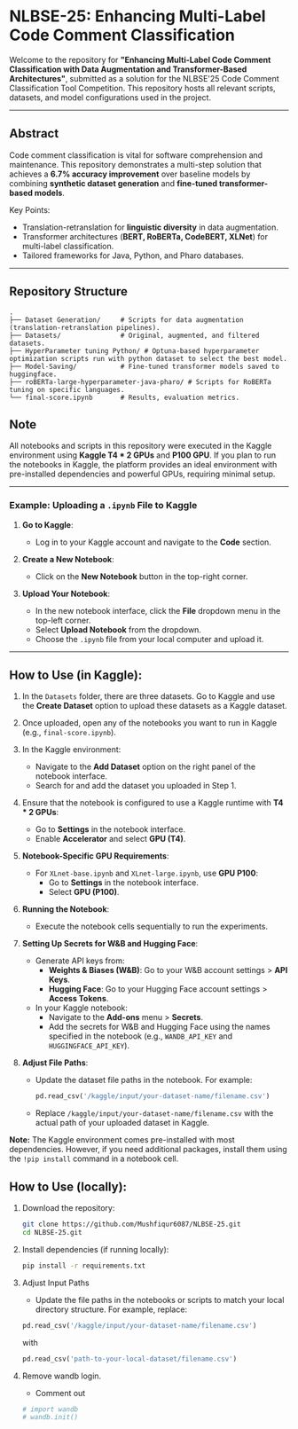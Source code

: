 # NLBSE-25: Enhancing Multi-Label Code Comment Classification

Welcome to the repository for **"Enhancing Multi-Label Code Comment Classification with Data Augmentation and Transformer-Based Architectures"**, submitted as a solution for the NLBSE'25 Code Comment Classification Tool Competition. This repository hosts all relevant scripts, datasets, and model configurations used in the project.

---

## Abstract

Code comment classification is vital for software comprehension and maintenance. This repository demonstrates a multi-step solution that achieves a **6.7% accuracy improvement** over baseline models by combining **synthetic dataset generation** and **fine-tuned transformer-based models**.

Key Points:
- Translation-retranslation for **linguistic diversity** in data augmentation.
- Transformer architectures (**BERT, RoBERTa, CodeBERT, XLNet**) for multi-label classification.
- Tailored frameworks for Java, Python, and Pharo databases.

---

## Repository Structure

```plaintext
.
├── Dataset Generation/     # Scripts for data augmentation (translation-retranslation pipelines).
├── Datasets/               # Original, augmented, and filtered datasets.
├── HyperParameter tuning Python/ # Optuna-based hyperparameter optimization scripts run with python dataset to select the best model.
├── Model-Saving/           # Fine-tuned transformer models saved to huggingface.
├── roBERTa-large-hyperparameter-java-pharo/ # Scripts for RoBERTa tuning on specific languages.
└── final-score.ipynb       # Results, evaluation metrics.
```
## Note

All notebooks and scripts in this repository were executed in the Kaggle environment using **Kaggle T4 * 2 GPUs** and **P100 GPU**. If you plan to run the notebooks in Kaggle, the platform provides an ideal environment with pre-installed dependencies and powerful GPUs, requiring minimal setup.

---

### Example: Uploading a `.ipynb` File to Kaggle

1. **Go to Kaggle**:
   - Log in to your Kaggle account and navigate to the **Code** section.

2. **Create a New Notebook**:
   - Click on the **New Notebook** button in the top-right corner.

3. **Upload Your Notebook**:
   - In the new notebook interface, click the **File** dropdown menu in the top-left corner.
   - Select **Upload Notebook** from the dropdown.
   - Choose the `.ipynb` file from your local computer and upload it.

---

## How to Use (in Kaggle):

1. In the `Datasets` folder, there are three datasets. Go to Kaggle and use the **Create Dataset** option to upload these datasets as a Kaggle dataset.

2. Once uploaded, open any of the notebooks you want to run in Kaggle (e.g., `final-score.ipynb`).

3. In the Kaggle environment:
   - Navigate to the **Add Dataset** option on the right panel of the notebook interface.
   - Search for and add the dataset you uploaded in Step 1.

4. Ensure that the notebook is configured to use a Kaggle runtime with **T4 * 2 GPUs**:
   - Go to **Settings** in the notebook interface.
   - Enable **Accelerator** and select **GPU (T4)**.

5. **Notebook-Specific GPU Requirements**:
   - For `XLnet-base.ipynb` and `XLnet-large.ipynb`, use **GPU P100**:
     - Go to **Settings** in the notebook interface.
     - Select **GPU (P100)**.

6. **Running the Notebook**:
   - Execute the notebook cells sequentially to run the experiments.

7. **Setting Up Secrets for W&B and Hugging Face**:
   - Generate API keys from:
     - **Weights & Biases (W&B)**: Go to your W&B account settings > **API Keys**.
     - **Hugging Face**: Go to your Hugging Face account settings > **Access Tokens**.
   - In your Kaggle notebook:
     - Navigate to the **Add-ons** menu > **Secrets**.
     - Add the secrets for W&B and Hugging Face using the names specified in the notebook (e.g., `WANDB_API_KEY` and `HUGGINGFACE_API_KEY`).

8. **Adjust File Paths**:
   - Update the dataset file paths in the notebook. For example:
     ```python
     pd.read_csv('/kaggle/input/your-dataset-name/filename.csv')
     ```
   - Replace `/kaggle/input/your-dataset-name/filename.csv` with the actual path of your uploaded dataset in Kaggle.

**Note:** The Kaggle environment comes pre-installed with most dependencies. However, if you need additional packages, install them using the `!pip install` command in a notebook cell.


## How to Use (locally):

1. Download the repository:

   ```bash
   git clone https://github.com/Mushfiqur6087/NLBSE-25.git
   cd NLBSE-25.git
   
2. Install dependencies (if running locally):
   ```bash
   pip install -r requirements.txt

3. Adjust Input Paths
   - Update the file paths in the notebooks or scripts to match your local directory structure. 
   For example, replace:
   ```python
   pd.read_csv('/kaggle/input/your-dataset-name/filename.csv')
   ```
   with
   ```python
   pd.read_csv('path-to-your-local-dataset/filename.csv')
   ```
4. Remove wandb login.
   - Comment out
   ```python
   # import wandb
   # wandb.init()
   ```
